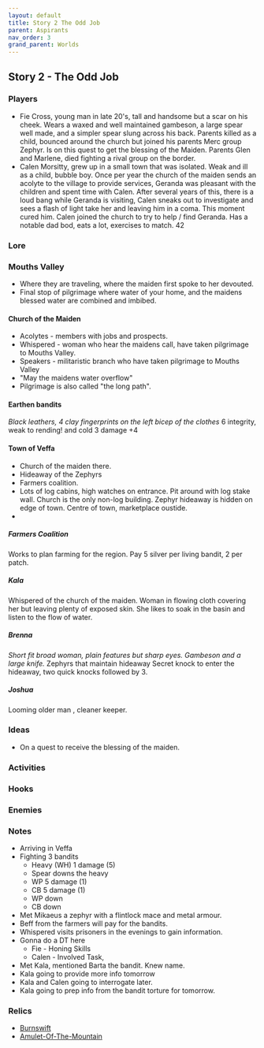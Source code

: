 ```yaml
---
layout: default
title: Story 2 The Odd Job
parent: Aspirants
nav_order: 3
grand_parent: Worlds
---
```


## Story 2 - The Odd Job

### Players
- Fie Cross, young man in late 20's, tall and handsome but a scar on his cheek. Wears a waxed and well maintained gambeson, a large spear well made, and a simpler spear slung across his back. Parents killed as a child, bounced around the church but joined his parents Merc group Zephyr. Is on this quest to get the blessing of the Maiden. Parents Glen and Marlene, died fighting a rival group on the border. 
- Calen Morsitty, grew up in a small town that was isolated. Weak and ill as a child, bubble boy. Once per year the church of the maiden sends an acolyte to the village to provide services, Geranda was pleasant with the children and spent time with Calen. After several years of this, there is a loud bang while Geranda is visiting, Calen sneaks out to investigate and sees a flash of light take her and leaving him in a coma. This moment cured him. Calen joined the church to try to help / find Geranda. Has a notable dad bod, eats a lot, exercises to match. 42

### Lore
### Mouths Valley
- Where they are traveling, where the maiden first spoke to her devouted. 
- Final stop of pilgrimage where water of your home, and the maidens blessed water are combined and imbibed. 
#### Church of the Maiden
- Acolytes - members with jobs and prospects.
- Whispered - woman who hear the maidens call, have taken pilgrimage to Mouths Valley.
- Speakers - militaristic branch who have taken pilgrimage to Mouths Valley
- "May the maidens water overflow"
- Pilgrimage is also called "the long path".

#### Earthen bandits
*Black leathers, 4 clay fingerprints on the left bicep of the clothes*
6 integrity, weak to rending! and cold
3 damage +4

#### Town of Veffa
- Church of the maiden there. 
- Hideaway of the Zephyrs
- Farmers coalition.
- Lots of log cabins, high watches on entrance. Pit around with log stake wall. Church is the only non-log building. Zephyr hideaway is hidden on edge of town. Centre of town, marketplace oustide.
- 
##### Farmers Coalition
Works to plan farming for the region.
Pay 5 silver per living bandit, 2 per patch.

##### Kala
Whispered of the church of the maiden. Woman in flowing cloth covering her but leaving plenty of exposed skin. She likes to soak in the basin and listen to the flow of water.

##### Brenna 
*Short fit broad woman, plain features but sharp eyes. Gambeson and a large knife.* 
Zephyrs that maintain hideaway
Secret knock to enter the hideaway, two quick knocks followed by 3.

##### Joshua
Looming older man , cleaner keeper.

### Ideas
* On a quest to receive the blessing of the maiden.
### Activities

### Hooks

### Enemies


### Notes
- Arriving in Veffa
- Fighting 3 bandits
	- Heavy (WH) 1 damage (5)
	- Spear downs the heavy
	- WP 5 damage (1)
	- CB 5 damage (1)
	- WP down
	- CB down
- Met Mikaeus a zephyr with a flintlock mace and metal armour.
- Beff from the farmers will pay for the bandits. 
- Whispered visits prisoners in the evenings to gain information. 
- Gonna do a DT here
	- Fie - Honing Skills
	- Calen - Involved Task, 
- Met Kala, mentioned Barta the bandit. Knew name.
- Kala going to provide more info tomorrow
- Kala and Calen going to interrogate later.
- Kala going to prep info from the bandit torture for tomorrow.

### Relics
* [Burnswift](Game/Gear/Burnswift)
* [Amulet-Of-The-Mountain](Game/Gear/Amulet-Of-The-Mountain)